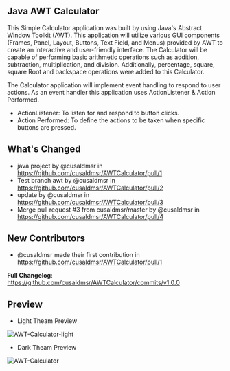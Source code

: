## Java AWT Calculator

This Simple Calculator application was built by using Java's Abstract Window Toolkit (AWT). This application will utilize various GUI components (Frames, Panel, Layout, Buttons, Text Field, and Menus) provided by AWT to create an interactive and user-friendly interface. The Calculator will be capable of performing basic arithmetic operations such as addition, subtraction, multiplication, and division. Additionally, percentage, square, square Root and backspace operations were added to this Calculator.

The Calculator application will implement event handling to respond to user actions. As an event handler this application uses ActionListener & Action Performed.

* ActionListener: To listen for and respond to button clicks.
* Action Performed: To define the actions to be taken when specific buttons are pressed.



## What's Changed
* java project by @cusaldmsr in https://github.com/cusaldmsr/AWTCalculator/pull/1
* Test branch awt by @cusaldmsr in https://github.com/cusaldmsr/AWTCalculator/pull/2
* update by @cusaldmsr in https://github.com/cusaldmsr/AWTCalculator/pull/3
* Merge pull request #3 from cusaldmsr/master by @cusaldmsr in https://github.com/cusaldmsr/AWTCalculator/pull/4

## New Contributors
* @cusaldmsr made their first contribution in https://github.com/cusaldmsr/AWTCalculator/pull/1

**Full Changelog**: https://github.com/cusaldmsr/AWTCalculator/commits/v1.0.0

## Preview

* Light Theam Preview

![AWT-Calculator-light](https://github.com/user-attachments/assets/a2f2613c-cd70-49cd-bef4-e6645f909c3d)

* Dark Theam Preview

![AWT-Calculator](https://github.com/user-attachments/assets/be4a24b7-0a32-4edc-b66c-3bfa6fbafb4b)
